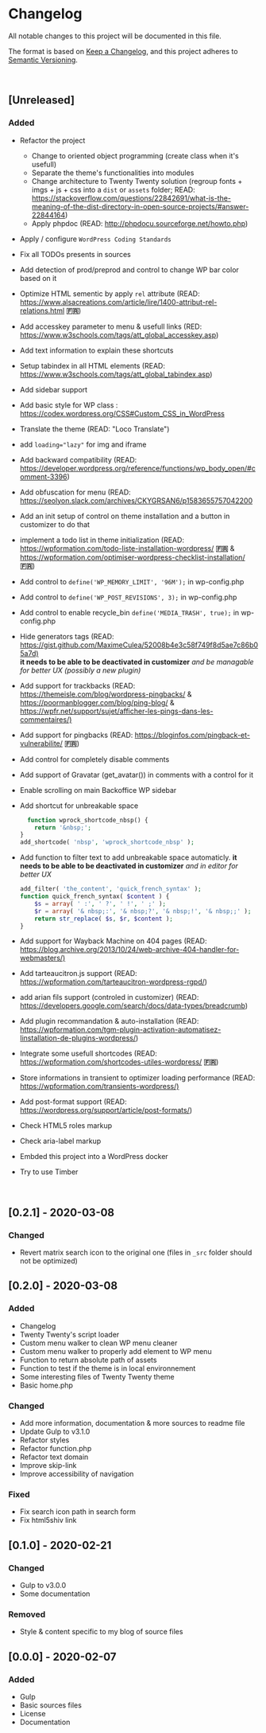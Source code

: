 <!-- markdownlint-disable MD012 MD022 MD024 -->
# Changelog

All notable changes to this project will be documented in this file.

The format is based on [Keep a Changelog](https://keepachangelog.com/en/1.0.0/),
and this project adheres to [Semantic Versioning](https://semver.org/spec/v2.0.0.html).


&nbsp; <!-- break line -->


## [Unreleased]

### Added

- Refactor the project
  - Change to oriented object programming (create class when it's usefull)
  - Separate the theme's functionalities into modules
  - Change architecture to Twenty Twenty solution (regroup fonts + imgs + js + css into a `dist` or `assets` folder; READ: <https://stackoverflow.com/questions/22842691/what-is-the-meaning-of-the-dist-directory-in-open-source-projects/#answer-22844164>)
  - Apply phpdoc (READ: <http://phpdocu.sourceforge.net/howto.php>)
- Apply / configure `WordPress Coding Standards`
- Fix all TODOs presents in sources
- Add detection of prod/preprod and control to change WP bar color based on it
- Optimize HTML sementic by apply `rel` attribute (READ: <https://www.alsacreations.com/article/lire/1400-attribut-rel-relations.html> **:fr:**)
- Add accesskey parameter to menu & usefull links (RED: <https://www.w3schools.com/tags/att_global_accesskey.asp>)
- Add text information to explain these shortcuts
- Setup tabindex in all HTML elements (READ: <https://www.w3schools.com/tags/att_global_tabindex.asp>)
- Add sidebar support
- Add basic style for WP class : <https://codex.wordpress.org/CSS#Custom_CSS_in_WordPress>
- Translate the theme (READ: "Loco Translate")
- add `loading="lazy"` for img and iframe
- Add backward compatibility (READ: <https://developer.wordpress.org/reference/functions/wp_body_open/#comment-3396>)
- Add obfuscation for menu (READ: <https://seolyon.slack.com/archives/CKYGRSAN6/p1583655757042200>
- Add an init setup of control on theme installation and a button in customizer to do that
- implement a todo list in theme initialization (READ: <https://wpformation.com/todo-liste-installation-wordpress/> **:fr:** & <https://wpformation.com/optimiser-wordpress-checklist-installation/> **:fr:**)
- Add control to `define('WP_MEMORY_LIMIT', '96M');` in wp-config.php
- Add control to `define('WP_POST_REVISIONS', 3);` in wp-config.php
- Add control to enable recycle_bin `define('MEDIA_TRASH', true);` in wp-config.php
- Hide generators tags (READ: <https://gist.github.com/MaximeCulea/52008b4e3c58f749f8d5ae7c86b05a7d)>\
**it needs to be able to be deactivated in customizer** _and be managable for better UX (possibly a new plugin)_
- Add support for trackbacks (READ: <https://themeisle.com/blog/wordpress-pingbacks/> & <https://poormanblogger.com/blog/ping-blog/> & <https://wpfr.net/support/sujet/afficher-les-pings-dans-les-commentaires/)>
- Add support for pingbacks (READ: <https://bloginfos.com/pingback-et-vulnerabilite/> **:fr:**)
- Add control for completely disable comments
- Add support of Gravatar (get_avatar()) in comments with a control for it
- Enable scrolling on main Backoffice WP sidebar
- Add shortcut for unbreakable space

  ```php
    function wprock_shortcode_nbsp() {
      return '&nbsp;';
  }
  add_shortcode( 'nbsp', 'wprock_shortcode_nbsp' );
  ```

- Add function to filter text to add unbreakable space automaticly. **it needs to be able to be deactivated in customizer** _and in editor for better UX_
  
  ```php
  add_filter( 'the_content', 'quick_french_syntax' );
  function quick_french_syntax( $content ) {
      $s = array( ' :', ' ?', ' !', ' ;' );
      $r = array( '& nbsp;:', '& nbsp;?', '& nbsp;!', '& nbsp;;' );
      return str_replace( $s, $r, $content );
  }
  ```

- Add support for Wayback Machine on 404 pages (READ: <https://blog.archive.org/2013/10/24/web-archive-404-handler-for-webmasters/)>
- Add tarteaucitron.js support (READ: <https://wpformation.com/tarteaucitron-wordpress-rgpd/>)
- add arian fils support (controled in customizer) (READ: <https://developers.google.com/search/docs/data-types/breadcrumb>)
- Add plugin recommandation & auto-installation (READ: <https://wpformation.com/tgm-plugin-activation-automatisez-linstallation-de-plugins-wordpress/>)
- Integrate some usefull shortcodes (READ: <https://wpformation.com/shortcodes-utiles-wordpress/> **:fr:**)
- Store informations in transient to optimizer loading performance (READ: <https://wpformation.com/transients-wordpress/)>
- Add post-format support (READ: <https://wordpress.org/support/article/post-formats/>)
- Check HTML5 roles markup
- Check aria-label markup
- Embded this project into a WordPress docker
- Try to use Timber


&nbsp; <!-- break line -->


## [0.2.1] - 2020-03-08

### Changed

- Revert matrix search icon to the original one (files in `_src` folder should not be optimized)


## [0.2.0] - 2020-03-08

### Added

- Changelog
- Twenty Twenty's script loader
- Custom menu walker to clean WP menu cleaner
- Custom menu walker to properly add element to WP menu
- Function to return absolute path of assets
- Function to test if the theme is in local environnement
- Some interesting files of Twenty Twenty theme
- Basic home.php

### Changed

- Add more information, documentation & more sources to readme file
- Update Gulp to v3.1.0
- Refactor styles
- Refactor function.php
- Refactor text domain
- Improve skip-link
- Improve accessibility of navigation

### Fixed

- Fix search icon path in search form
- Fix html5shiv link


## [0.1.0] - 2020-02-21

### Changed

- Gulp to v3.0.0
- Some documentation

### Removed

- Style & content specific to my blog of source files


## [0.0.0] - 2020-02-07
### Added

- Gulp
- Basic sources files
- License
- Documentation
